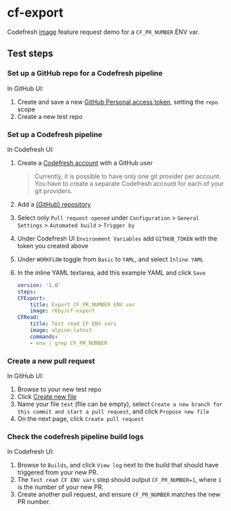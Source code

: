 # cf-export

Codefresh [image](https://hub.docker.com/r/r6by/cf-export/) feature request demo for a `CF_PR_NUMBER` ENV var.

## Test steps

### Set up a GitHub repo for a Codefresh pipeline

In GitHub UI:

1. Create and save a new [GitHub Personal access token](https://help.github.com/articles/creating-a-personal-access-token-for-the-command-line/), setting the `repo` scope
1. Create a new test repo

### Set up a Codefresh pipeline

In Codefresh UI:

1. Create a [Codefresh account](https://docs.codefresh.io/docs/create-an-account) with a GitHub user
    > Currently, it is possible to have only one git provider per account. You have to create a separate Codefresh account for each of your git providers.
1. Add a [(GitHub) repository](https://docs.codefresh.io/docs/getting-started-create-a-basic-pipeline)
1. Select only `Pull request opened` under `Configuration` > `General Settings` > `Automated build` > `Trigger by`
1. Under Codefresh UI `Environment Variables` add `GITHUB_TOKEN` with the token you created above
1. Under `WORKFLOW` toggle from `Basic` to `YAML`, and select `Inline YAML`
1. In the inline YAML textarea, add this example YAML and click `Save`

    ```yaml
    version: '1.0'
    steps:
    CFExport:
        title: Export CF_PR_NUMBER ENV var
        image: r6by/cf-export
    CFRead:
        title: Test read CF ENV vars
        image: alpine:latest
        commands:
        - env | grep CF_PR_NUMBER
    ```

### Create a new pull request

In GitHub UI:

1. Browse to your new test repo
1. Click [Create new file](https://help.github.com/articles/creating-new-files/)
1. Name your file `test` (file can be empty), select `Create a new branch for this commit and start a pull request`, and click `Propose new file`
1. On the next page, click `Create pull request`

### Check the codefresh pipeline build logs

In Codefresh UI:

1. Browse to `Builds`, and click `View log` next to the build that should have triggered from your new PR.
1. The `Test read CF ENV vars` step should output `CF_PR_NUMBER=1`, where `1` is the number of your new PR.
1. Create another pull request, and ensure `CF_PR_NUMBER` matches the new PR number.
